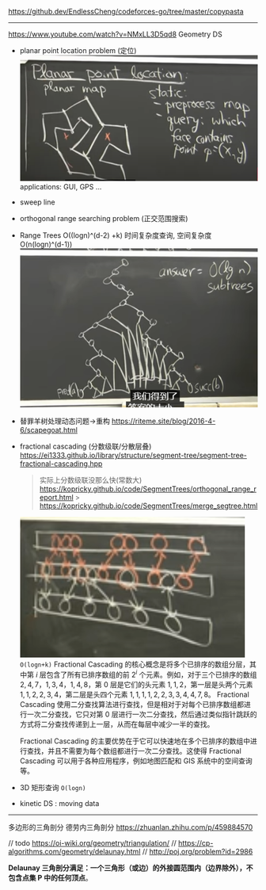 https://github.dev/EndlessCheng/codeforces-go/tree/master/copypasta

---

https://www.youtube.com/watch?v=NMxLL3D5qd8
Geometry DS

- planar point location problem (定位)
  ![1681307000822](image/note/1681307000822.png)
  applications: GUI, GPS ...
- sweep line
- orthogonal range searching problem (正交范围搜索)
- Range Trees O((logn)^(d-2) +k) 时间复杂度查询, 空间复杂度 O(n(logn)^(d-1))
  ![1D RabgeTrees , 叶子存放数据](image/note/1681308089316.png)
- 替罪羊树处理动态问题->重构
  https://riteme.site/blog/2016-4-6/scapegoat.html
- fractional cascading (分数级联/分散层叠)
  https://ei1333.github.io/library/structure/segment-tree/segment-tree-fractional-cascading.hpp

  > 实际上分数级联没那么快(常数大)
  > https://kopricky.github.io/code/SegmentTrees/orthogonal_range_report.html > https://kopricky.github.io/code/SegmentTrees/merge_segtree.html

  ![promoted, 有点像跳表](image/note/1681309649252.png)
  `O(logn+k)`
  Fractional Cascading 的核心概念是将多个已排序的数组分层，其中第 $i$ 层包含了所有已排序数组的前 $2^i$ 个元素。例如，对于三个已排序的数组 ${2,4,7}$，${1,3,4}$，${1,4,8}$，第 0 层是它们的头元素 ${1,1,2}$，第一层是头两个元素 ${1,1,2,2,3,4}$，第二层是头四个元素 ${1,1,1,1,2,2,3,3,4,4,7,8}$。
  Fractional Cascading 使用二分查找算法进行查找，但是相对于对每个已排序数组都进行一次二分查找，它只对第 $0$ 层进行一次二分查找，然后通过类似指针跳跃的方式将二分查找传递到上一层，从而在每层中减少一半的查找。

  Fractional Cascading 的主要优势在于它可以快速地在多个已排序的数组中进行查找，并且不需要为每个数组都进行一次二分查找。这使得 Fractional Cascading 可以用于各种应用程序，例如地图匹配和 GIS 系统中的空间查询等。

- 3D 矩形查询
  `O(logn)`

- kinetic DS : moving data

---

多边形的三角剖分
德劳内三角剖分
https://zhuanlan.zhihu.com/p/459884570

// todo https://oi-wiki.org/geometry/triangulation/
// https://cp-algorithms.com/geometry/delaunay.html
// http://poj.org/problem?id=2986

**Delaunay 三角剖分满足：一个三角形（或边）的外接圆范围内（边界除外），不包含点集 P 中的任何顶点**。
